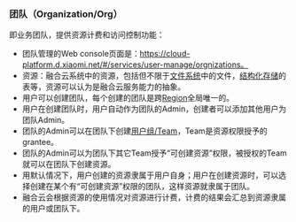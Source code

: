 ### 团队（Organization/Org）
即业务团队，提供资源计费和访问控制功能：
- 团队管理的Web console页面是：https://cloud-platform.d.xiaomi.net/#/services/user-manage/orgnizations。
- 资源：融合云系统中的资源，包括但不限于[文件系统](http://docs.api.xiaomi.net/fds/)中的文件，[结构化存储](http://docs.api.xiaomi.net/sds/)的表等，资源可以认为是融合云服务能力的抽象。
- 用户可以创建团队，每个创建的团队是跨[Region](region.md)全局唯一的。
- 用户在创建团队时，用户自动作为团队的Admin，创建者可以添加其他用户为团队Admin。
- 团队的Admin可以在团队下创建[用户组/Team](Team.md)，Team是资源权限授予的grantee。
- 团队的Admin可以为团队下其它Team授予“可创建资源”权限，被授权的Team就可以在团队下创建资源。
- 用默认情况下，用户创建的资源隶属于用户自身；用户在创建资源时，可以选择创建在某个有“可创建资源”权限的团队，这样资源就隶属于团队。
- 融合云会根据资源的使用情况对资源进行计费，计费的结果会汇总到资源隶属的用户或团队下。
